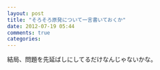 ```yaml
---
layout: post
title: "そろそろ原発について一言書いておくか"
date: 2012-07-19 05:44
comments: true
categories:
---
```

結局、問題を先延ばしにしてるだけなんじゃないかな。
